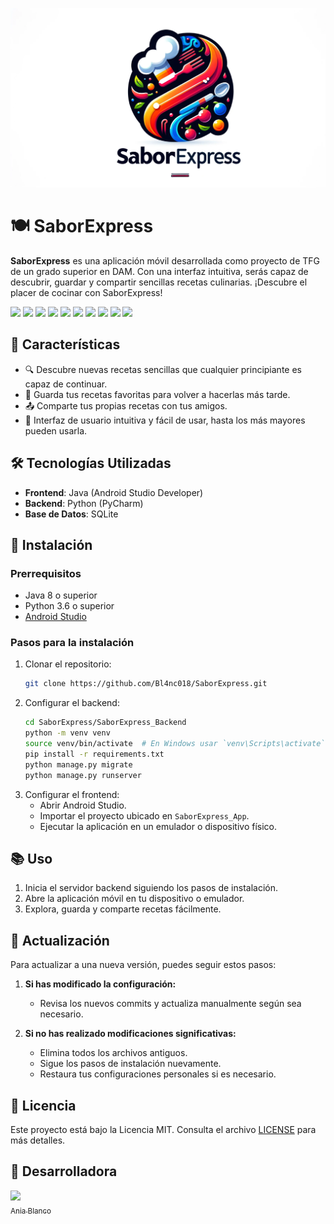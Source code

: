 
![Logo](https://github.com/Bl4nc018/SaborExpress/blob/main/Logo.png)


# 🍽️ SaborExpress

**SaborExpress** es una aplicación móvil desarrollada como proyecto de TFG de un grado superior en DAM. Con una interfaz intuitiva, serás capaz de descubrir, guardar y compartir sencillas recetas culinarias. ¡Descubre el placer de cocinar con SaborExpress!

<p align="left">
   <img src="https://img.shields.io/badge/Build-Passing-brightgreen">
   <img src="https://img.shields.io/badge/Java-11-orange">
   <img src="https://img.shields.io/badge/Python-3.8-blue">
   <img src="https://img.shields.io/badge/Security-bcrypt-green">
   <img src="https://img.shields.io/badge/Platform-Android-green">
   <img src="https://img.shields.io/badge/Database-SQLite-blue">
   <img src="https://img.shields.io/badge/Backend-Django-yellowgreen">
   <img src="https://img.shields.io/badge/Frontend-Android%20Studio-red">
   <img src="https://img.shields.io/badge/Maintained-yes-brightgreen">
   <img src="https://img.shields.io/badge/Version-1.0-blue">
</p>


## 🌟 Características

- 🔍 Descubre nuevas recetas sencillas que cualquier principiante es capaz de continuar.
- 💾 Guarda tus recetas favoritas para volver a hacerlas más tarde.
- 📤 Comparte tus propias recetas con tus amigos.
- 📱 Interfaz de usuario intuitiva y fácil de usar, hasta los más mayores pueden usarla.

## 🛠️ Tecnologías Utilizadas

- **Frontend**: Java (Android Studio Developer)
- **Backend**: Python (PyCharm)
- **Base de Datos**: SQLite

## 🚀 Instalación

### Prerrequisitos

- Java 8 o superior
- Python 3.6 o superior
- [Android Studio](https://developer.android.com/studio)

### Pasos para la instalación

1. Clonar el repositorio:
    ```sh
    git clone https://github.com/Bl4nc018/SaborExpress.git
    ```
2. Configurar el backend:
    ```sh
    cd SaborExpress/SaborExpress_Backend
    python -m venv venv
    source venv/bin/activate  # En Windows usar `venv\Scripts\activate`
    pip install -r requirements.txt
    python manage.py migrate
    python manage.py runserver
    ```
3. Configurar el frontend:
    - Abrir Android Studio.
    - Importar el proyecto ubicado en `SaborExpress_App`.
    - Ejecutar la aplicación en un emulador o dispositivo físico.

## 📚 Uso

1. Inicia el servidor backend siguiendo los pasos de instalación.
2. Abre la aplicación móvil en tu dispositivo o emulador.
3. Explora, guarda y comparte recetas fácilmente.

## 🔄 Actualización

Para actualizar a una nueva versión, puedes seguir estos pasos:

1. **Si has modificado la configuración:**
    - Revisa los nuevos commits y actualiza manualmente según sea necesario.

2. **Si no has realizado modificaciones significativas:**
    - Elimina todos los archivos antiguos.
    - Sigue los pasos de instalación nuevamente.
    - Restaura tus configuraciones personales si es necesario.

## 📝 Licencia

Este proyecto está bajo la Licencia MIT. Consulta el archivo [LICENSE](LICENSE) para más detalles.

## :hammer: Desarrolladora

[<img src="https://avatars.githubusercontent.com/u/92156488?s=400&u=1302f75511bad4df69803bf7b66443a1a8364b60&v=4" width=115><br><sub>Ania Blanco</sub>](https://github.com/Bl4nc018)




